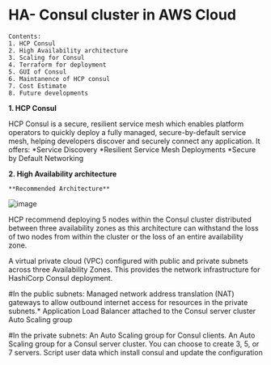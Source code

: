 # HA- Consul cluster in AWS Cloud

```
Contents:
1. HCP Consul
2. High Availability architecture
3. Scaling for Consul
4. Terraform for deployment
5. GUI of Consul
6. Maintanence of HCP consul
7. Cost Estimate
8. Future developments
```

**1. HCP Consul**

HCP Consul is a secure, resilient service mesh which enables platform operators to quickly deploy a fully managed, secure-by-default service mesh, helping developers discover and securely connect any application.
It offers:
*Service Discovery
*Resilient Service Mesh Deployments
*Secure by Default Networking

**2. High Availability architecture**

    **Recommended Architecture**

![image](https://user-images.githubusercontent.com/61488445/160543862-1b9bd467-9cff-4354-9432-6ca8a922fc8b.png)

HCP recommend deploying 5 nodes within the Consul cluster distributed between three availability zones as this architecture can withstand the loss of two nodes from within the cluster or the loss of an entire availability zone. 

A virtual private cloud (VPC) configured with public and private subnets across three Availability Zones. This provides the network infrastructure for HashiCorp Consul deployment.

#In the public subnets: 
Managed network address translation (NAT) gateways to allow outbound internet access for resources in the private subnets.*
Application Load Balancer attached to the Consul server cluster Auto Scaling group

#In the private subnets:
An Auto Scaling group for Consul clients.
An Auto Scaling group for a Consul server cluster. You can choose to create 3, 5, or 7 servers.
Script user data which install consul and update the configuration
